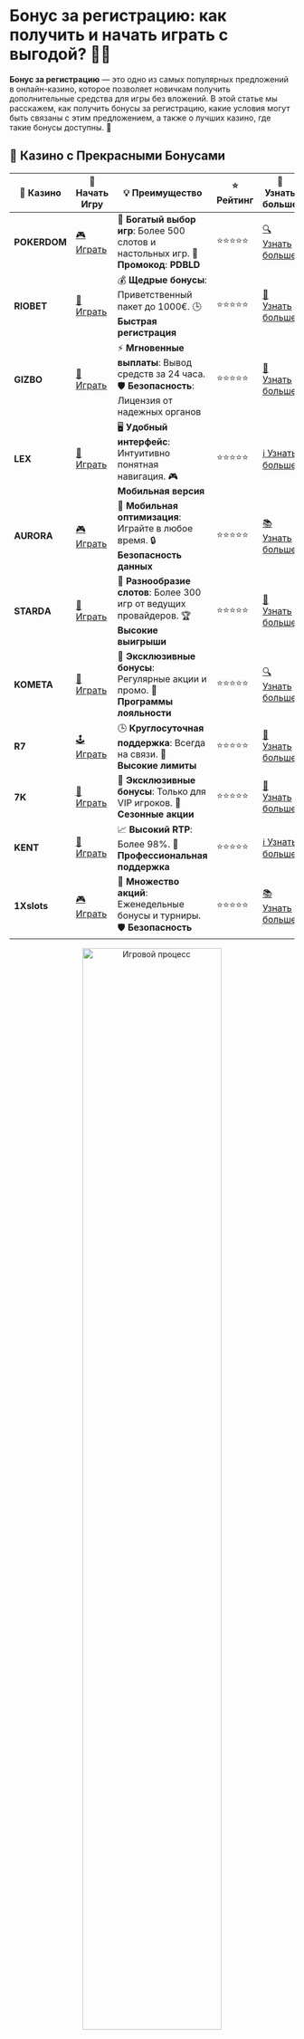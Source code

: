 # Бонус за регистрацию: как получить и начать играть с выгодой? 🎁💥

**Бонус за регистрацию** — это одно из самых популярных предложений в онлайн-казино, которое позволяет новичкам получить дополнительные средства для игры без вложений. В этой статье мы расскажем, как получить бонусы за регистрацию, какие условия могут быть связаны с этим предложением, а также о лучших казино, где такие бонусы доступны. 🤑

## 🌟 Казино с Прекрасными Бонусами

| 🎲 **Казино** | 🔗 **Начать Игру** | 💡 **Преимущество** | ⭐ **Рейтинг** | 🔗 **Узнать больше** |
|--------------|---------------------|---------------------|----------------|----------------------|
| **POKERDOM**  | [🎮 Играть](https://brandplay.link/4k77v2yx) | 🎉 **Богатый выбор игр**: Более 500 слотов и настольных игр. 🎁 **Промокод**: **PDBLD** | ⭐⭐⭐⭐⭐ | [🔍 Узнать больше](https://brandplay.link/4k77v2yx) |
| **RIOBET**    | [🎰 Играть](https://brandplay.link/7xBLTPyj) | 💰 **Щедрые бонусы**: Приветственный пакет до 1000€. 🕒 **Быстрая регистрация** | ⭐⭐⭐⭐⭐ | [📖 Узнать больше](https://brandplay.link/7xBLTPyj) |
| **GIZBO**     | [🎲 Играть](https://brandplay.link/bprXw4YV) | ⚡ **Мгновенные выплаты**: Вывод средств за 24 часа. 🛡️ **Безопасность**: Лицензия от надежных органов | ⭐⭐⭐⭐⭐ | [📝 Узнать больше](https://brandplay.link/bprXw4YV) |
| **LEX**       | [🤑 Играть](https://brandplay.link/zW4hdDFV) | 🖥️ **Удобный интерфейс**: Интуитивно понятная навигация. 🎮 **Мобильная версия** | ⭐⭐⭐⭐⭐ | [ℹ️ Узнать больше](https://brandplay.link/zW4hdDFV) |
| **AURORA**    | [🎮 Играть](https://10trafic-stat2.com/click/668546556bcc6313411604bd/6766/13032/subaccount) | 📱 **Мобильная оптимизация**: Играйте в любое время. 🔒 **Безопасность данных** | ⭐⭐⭐⭐⭐ | [📚 Узнать больше](https://10trafic-stat2.com/click/668546556bcc6313411604bd/6766/13032/subaccount) |
| **STARDА**    | [🎯 Играть](https://brandplay.link/fB7xwRFL) | 🎰 **Разнообразие слотов**: Более 300 игр от ведущих провайдеров. 🏆 **Высокие выигрыши** | ⭐⭐⭐⭐⭐ | [🔎 Узнать больше](https://brandplay.link/fB7xwRFL) |
| **KOMETA**    | [🎰 Играть](https://brandplay.link/8ZymQJV8) | 🎁 **Эксклюзивные бонусы**: Регулярные акции и промо. 🔄 **Программы лояльности** | ⭐⭐⭐⭐⭐ | [🔍 Узнать больше](https://brandplay.link/8ZymQJV8) |
| **R7**        | [🕹️ Играть](https://brandplay.link/bMd3Yjsw) | 🕒 **Круглосуточная поддержка**: Всегда на связи. 💸 **Высокие лимиты** | ⭐⭐⭐⭐⭐ | [📖 Узнать больше](https://brandplay.link/bMd3Yjsw) |
| **7K**        | [🎲 Играть](https://brandplay.link/BvQyFShp) | 🌟 **Эксклюзивные бонусы**: Только для VIP игроков. 🎉 **Сезонные акции** | ⭐⭐⭐⭐⭐ | [📝 Узнать больше](https://brandplay.link/BvQyFShp) |
| **KENT**      | [🤑 Играть](https://brandplay.link/Fv2WP3js) | 📈 **Высокий RTP**: Более 98%. 💼 **Профессиональная поддержка** | ⭐⭐⭐⭐⭐ | [ℹ️ Узнать больше](https://brandplay.link/Fv2WP3js) |
| **1Xslots**   | [🎮 Играть](https://brandplay.link/hSB1khtr) | 🎉 **Множество акций**: Еженедельные бонусы и турниры. 🛡️ **Безопасность** | ⭐⭐⭐⭐⭐ | [📚 Узнать больше](https://brandplay.link/hSB1khtr) |

<div align="center"> <img src="https://i.pinimg.com/originals/1d/b3/25/1db325483acbe642c6d4e6fdd73a4988.gif" alt="Игровой процесс" width="70%"> </div>
---

## 🚀 Быстрые Выигрыши и Поддержка

| 🎲 **Казино** | 🔗 **Начать Игру** | 💡 **Преимущество** | ⭐ **Рейтинг** | 🔗 **Узнать больше** |
|--------------|---------------------|---------------------|----------------|----------------------|
| **GAMA**      | [🎯 Играть](https://brandplay.link/j6NMKsDz) | 🔍 **Интуитивный интерфейс**: Легкость использования. 🏅 **Престижные турниры** | ⭐⭐⭐⭐☆ | [🔎 Узнать больше](https://brandplay.link/j6NMKsDz) |
| **ONION**     | [🎰 Играть](https://brandplay.link/zBGRVpQ9) | 🤑 **Низкие ставки**: Идеально для начинающих. 🔄 **Быстрые выводы** | ⭐⭐⭐⭐☆ | [🔍 Узнать больше](https://brandplay.link/zBGRVpQ9) |
| **ЧЕМПИОН**   | [🕹️ Играть](https://temon-gter.cfd/go/lRq?p80412p304504pcc44t17455) | 🏅 **Лояльная программа**: Награды за активность. 🎁 **Ежемесячные бонусы** | ⭐⭐⭐⭐☆ | [📖 Узнать больше](https://temon-gter.cfd/go/lRq?p80412p304504pcc44t17455) |
| **VAVADA**    | [🎲 Играть](https://vavadapartner.pro/?promo=ea5c9275-6854-4505-94fc-95ab18221945-linkb2) | 🚀 **Быстрая регистрация**: Начните играть мгновенно. 🔐 **Безопасные транзакции** | ⭐⭐⭐⭐☆ | [📝 Узнать больше](https://vavadapartner.pro/?promo=ea5c9275-6854-4505-94fc-95ab18221945-linkb2) |
| **FRIENDS**   | [🤑 Играть](https://gofriends.mba/linkb2) | 🤝 **Социальные игры**: Играйте с друзьями. 🌐 **Мультиплатформенность** | ⭐⭐⭐⭐☆ | [ℹ️ Узнать больше](https://gofriends.mba/linkb2) |
| **1WIN**      | [🎮 Играть](https://brandplay.link/smXVpBbG) | 🏆 **Спортивные ставки**: Широкий выбор видов спорта. 💵 **Высокие коэффициенты** | ⭐⭐⭐⭐☆ | [📚 Узнать больше](https://brandplay.link/smXVpBbG) |
| **DRIP**      | [🎯 Играть](https://drp-ircp01.com/c07e6a3db) | 🌐 **Инновационные игры**: Новейшие игровые технологии. 🛡️ **Высокая безопасность** | ⭐⭐⭐⭐☆ | [🔎 Узнать больше](https://drp-ircp01.com/c07e6a3db) |
| **JOYCASINO** | [🎰 Играть](https://rpc30.call2me.pro/?/ru/registration?apkpop=0&partner=p24970p3291217pc98f) | 🎁 **Приятные бонусы**: Ежедневные акции и подарки. 🕹️ **Разнообразие игр** | ⭐⭐⭐⭐☆ | [🔍 Узнать больше](https://rpc30.call2me.pro/?/ru/registration?apkpop=0&partner=p24970p3291217pc98f) |
| **PLAYFORTUNA** | [🎮 Играть](https://fortunapromo.net/alt/playfortuna/registration?0dc4a9362a71feb7e3f165fb8e766f70) | 🎉 **Регулярные акции**: Бонусы, фриспины и многое другое. 🏅 **Турниры** | ⭐⭐⭐⭐☆ | [📚 Узнать больше](https://fortunapromo.net/alt/playfortuna/registration?0dc4a9362a71feb7e3f165fb8e766f70) |
| **SYKAA**     | [🤑 Играть](https://s-two-way.com/?source=linkb2&pid=30697) | 💸 **Доступные ставки**: Идеально для новичков. 🎁 **Щедрые бонусы** | ⭐⭐⭐⭐☆ | [🔍 Узнать больше](https://s-two-way.com/?source=linkb2&pid=30697) |

<div align="center"> <img src="https://i.pinimg.com/originals/1d/b3/25/1db325483acbe642c6d4e6fdd73a4988.gif" alt="Игровой процесс" width="70%"> </div>

![Бонус за регистрацию](https://i.pinimg.com/originals/a9/29/6e/a9296ea1cf6a7c20a985e593451f0323.png)

## Что такое бонус за регистрацию?

**Бонус за регистрацию** — это предложение от онлайн-казино, которое позволяет игрокам получить дополнительные деньги или фриспины сразу после создания аккаунта. Это отличный способ для новых пользователей начать свою игру без финансовых рисков.

### Преимущества бонуса за регистрацию:

1. **Начать играть без депозита** 🆓  
   Бонусы за регистрацию позволяют вам начать игру без внесения собственных средств. Это отличный способ для новичков ознакомиться с казино и его играми.

2. **Дополнительные фриспины** 🎰  
   Часто казино предлагают не только денежные бонусы, но и бесплатные вращения для игры в слоты. Это даёт шанс выиграть реальные деньги, не рискуя собственным бюджетом.

3. **Быстрая регистрация** ⏳  
   Процесс получения бонуса за регистрацию, как правило, быстрый и не требует множества шагов. Это упрощает старт игры и позволяет сразу приступить к действию.

## Как получить бонус за регистрацию?

1. **Выбор онлайн-казино** 🌐  
   Для того чтобы получить бонус, нужно выбрать подходящее онлайн-казино. Множество платформ, таких как **Pokerdom**, **Riobet**, **Gizbo**, **LEX**, предлагают такие бонусы новичкам.

2. **Процесс регистрации** 📝  
   После выбора казино, необходимо пройти процедуру регистрации, которая обычно включает в себя создание аккаунта и подтверждение электронной почты. Это займет всего несколько минут.

3. **Получение бонуса** 💵  
   Как только регистрация завершена, бонус будет начислен на ваш счет. Он может быть в виде наличных денег, фриспинов или других предложений, в зависимости от условий конкретного казино.

4. **Использование бонуса** 🎮  
   Используйте бонусные средства или фриспины, чтобы начать играть в игровые автоматы, рулетку или другие азартные игры на платформе.

## ТОП-5 казино с бонусами за регистрацию

Вот список лучших казино, где можно получить щедрые бонусы за регистрацию:

| Рейтинг | Казино         | Лицензия       | Бонус за регистрацию          | Доступные игры            | Репутация  |
|---------|----------------|----------------|-------------------------------|---------------------------|------------|
| ⭐⭐⭐⭐⭐  | **Pokerdom**    | Curacao        | 100% на первый депозит + фриспины | Слоты, покер, рулетка      | Отличная  |
| ⭐⭐⭐⭐⭐  | **Riobet**      | Malta          | 50 фриспинов + бонус на депозит  | Слоты, настольные игры     | Отличная  |
| ⭐⭐⭐⭐   | **Gizbo**       | Curacao        | 200% на первый депозит         | Слоты, видеопокер          | Хорошая   |
| ⭐⭐⭐⭐   | **LEX**         | Curacao        | 100% на депозит + бонусы       | Слоты, рулетка             | Отличная  |
| ⭐⭐⭐⭐   | **Aurora**      | Malta          | Бесплатные фриспины + бонусы    | Слоты, настольные игры     | Отличная  |

## Условия получения бонуса за регистрацию

Хотя бонусы за регистрацию предлагают отличную возможность начать игру без риска, важно помнить о нескольких важных моментах:

1. **Требования по ставкам (вейджер)** 🔄  
   Большинство бонусов за регистрацию имеют требования по ставкам, которые нужно выполнить, прежде чем можно будет вывести выигрыш. Это означает, что вы должны поставить сумму бонуса несколько раз, прежде чем сможете вывести деньги.

2. **Максимальная сумма вывода** 💵  
   Некоторые казино ограничивают сумму, которую вы можете вывести с бонуса. Это важно учитывать при выборе бонуса.

3. **Сроки использования бонуса** ⏳  
   Бонусы за регистрацию обычно имеют ограниченный срок действия. Убедитесь, что использовали бонус в пределах этого времени, чтобы не потерять его.

4. **Минимальная сумма депозита** 💳  
   В некоторых случаях бонусы за регистрацию предоставляются только после внесения минимального депозита. Убедитесь, что вы ознакомились с условиями и внесли требуемую сумму.

## Советы по использованию бонусов

1. **Чтение условий** 📚  
   Прежде чем начать использовать бонус за регистрацию, обязательно ознакомьтесь с условиями его получения. Это поможет избежать недоразумений.

2. **Выбор выгодных предложений** 💡  
   Некоторые казино предлагают бонусы с низким вейджером или другими выгодными условиями. Сравнивайте предложения и выбирайте самые выгодные.

3. **Управление банкроллом** 💰  
   Бонусы за регистрацию могут быть заманчивыми, но важно управлять своим банкроллом и не делать слишком большие ставки. Установите лимит и придерживайтесь его.

## Заключение

**Бонус за регистрацию** — это отличная возможность для новичков начать играть в онлайн-казино без вложений. Казино, такие как **Pokerdom**, **Riobet**, **Gizbo**, **LEX** и **Aurora**, предлагают щедрые бонусы для новых игроков, что позволяет вам начать игру с выгодой. Не забудьте читать условия, использовать бонусы разумно и наслаждаться игрой! 🎉🍀
